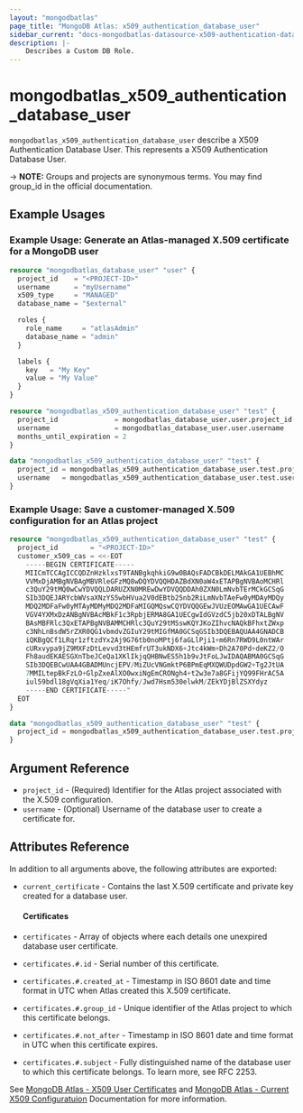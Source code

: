 ```yaml
---
layout: "mongodbatlas"
page_title: "MongoDB Atlas: x509_authentication_database_user"
sidebar_current: "docs-mongodbatlas-datasource-x509-authentication-database-user"
description: |-
    Describes a Custom DB Role.
---
```


# mongodbatlas_x509_authentication_database_user

`mongodbatlas_x509_authentication_database_user` describe a X509 Authentication Database User. This represents a X509 Authentication Database User.

-> **NOTE:** Groups and projects are synonymous terms. You may find group_id in the official documentation.

## Example Usages

### Example Usage: Generate an Atlas-managed X.509 certificate for a MongoDB user
```terraform
resource "mongodbatlas_database_user" "user" {
  project_id    = "<PROJECT-ID>"
  username      = "myUsername"
  x509_type     = "MANAGED"
  database_name = "$external"

  roles {
    role_name     = "atlasAdmin"
    database_name = "admin"
  }

  labels {
    key   = "My Key"
    value = "My Value"
  }
}

resource "mongodbatlas_x509_authentication_database_user" "test" {
  project_id              = mongodbatlas_database_user.user.project_id
  username                = mongodbatlas_database_user.user.username
  months_until_expiration = 2
}

data "mongodbatlas_x509_authentication_database_user" "test" {
  project_id = mongodbatlas_x509_authentication_database_user.test.project_id
  username   = mongodbatlas_x509_authentication_database_user.test.username
}
```

### Example Usage: Save a customer-managed X.509 configuration for an Atlas project
```terraform
resource "mongodbatlas_x509_authentication_database_user" "test" {
  project_id        = "<PROJECT-ID>"
  customer_x509_cas = <<-EOT
    -----BEGIN CERTIFICATE-----
    MIICmTCCAgICCQDZnHzklxsT9TANBgkqhkiG9w0BAQsFADCBkDELMAkGA1UEBhMC
    VVMxDjAMBgNVBAgMBVRleGFzMQ8wDQYDVQQHDAZBdXN0aW4xETAPBgNVBAoMCHRl
    c3QuY29tMQ0wCwYDVQQLDARUZXN0MREwDwYDVQQDDAh0ZXN0LmNvbTErMCkGCSqG
    SIb3DQEJARYcbWVsaXNzYS5wbHVua2V0dEBtb25nb2RiLmNvbTAeFw0yMDAyMDQy
    MDQ2MDFaFw0yMTAyMDMyMDQ2MDFaMIGQMQswCQYDVQQGEwJVUzEOMAwGA1UECAwF
    VGV4YXMxDzANBgNVBAcMBkF1c3RpbjERMA8GA1UECgwIdGVzdC5jb20xDTALBgNV
    BAsMBFRlc3QxETAPBgNVBAMMCHRlc3QuY29tMSswKQYJKoZIhvcNAQkBFhxtZWxp
    c3NhLnBsdW5rZXR0QG1vbmdvZGIuY29tMIGfMA0GCSqGSIb3DQEBAQUAA4GNADCB
    iQKBgQCf1LRqr1zftzdYx2Aj9G76tb0noMPtj6faGLlPji1+m6Rn7RWD9L0ntWAr
    cURxvypa9jZ9MXFzDtLevvd3tHEmfrUT3ukNDX6+Jtc4kWm+Dh2A70Pd+deKZ2/O
    Fh8audEKAESGXnTbeJCeQa1XKlIkjqQHBNwES5h1b9vJtFoLJwIDAQABMA0GCSqG
    SIb3DQEBCwUAA4GBADMUncjEPV/MiZUcVNGmktP6BPmEqMXQWUDpdGW2+Tg2JtUA
    7MMILtepBkFzLO+GlpZxeAlXO0wxiNgEmCRONgh4+t2w3e7a8GFijYQ99FHrAC5A
    iul59bdl18gVqXia1Yeq/iK7Ohfy/Jwd7Hsm530elwkM/ZEkYDjBlZSXYdyz
    -----END CERTIFICATE-----"
  EOT
}

data "mongodbatlas_x509_authentication_database_user" "test" {
  project_id = mongodbatlas_x509_authentication_database_user.test.project_id
}
```

## Argument Reference

* `project_id` - (Required) Identifier for the Atlas project associated with the X.509 configuration.
* `username` - (Optional) Username of the database user to create a certificate for.

## Attributes Reference
In addition to all arguments above, the following attributes are exported:

* `current_certificate` - Contains the last X.509 certificate and private key created for a database user.

  #### Certificates
* `certificates` - Array of objects where each details one unexpired database user certificate.

* `certificates.#.id` - Serial number of this certificate.
* `certificates.#.created_at` - Timestamp in ISO 8601 date and time format in UTC when Atlas created this X.509 certificate.
* `certificates.#.group_id` - Unique identifier of the Atlas project to which this certificate belongs.
* `certificates.#.not_after` - Timestamp in ISO 8601 date and time format in UTC when this certificate expires.
* `certificates.#.subject` - Fully distinguished name of the database user to which this certificate belongs. To learn more, see RFC 2253.


See [MongoDB Atlas - X509 User Certificates](https://docs.atlas.mongodb.com/reference/api/x509-configuration-get-certificates/) and [MongoDB Atlas - Current X509 Configuratuion](https://docs.atlas.mongodb.com/reference/api/x509-configuration-get-current/) Documentation for more information.
